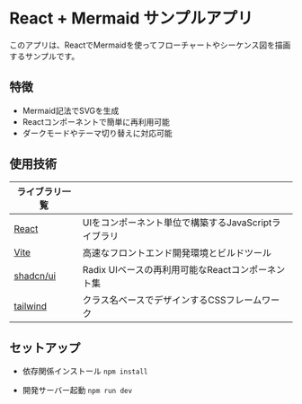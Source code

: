 # React + Mermaid サンプルアプリ

このアプリは、ReactでMermaidを使ってフローチャートやシーケンス図を描画するサンプルです。

## 特徴

- Mermaid記法でSVGを生成
- Reactコンポーネントで簡単に再利用可能
- ダークモードやテーマ切り替えに対応可能

## 使用技術

| ライブラリ一覧                       |                                                      |
| ------------------------------------ | ---------------------------------------------------- |
| [React](https://ja.react.dev/)       | UIをコンポーネント単位で構築するJavaScriptライブラリ |
| [Vite](https://ja.vite.dev/)         | 高速なフロントエンド開発環境とビルドツール           |
| [shadcn/ui](https://ui.shadcn.com/)  | Radix UIベースの再利用可能なReactコンポーネント集    |
| [tailwind](https://tailwindcss.com/) | クラス名ベースでデザインするCSSフレームワーク        |

## セットアップ

- 依存関係インストール
  `npm install`

- 開発サーバー起動
  `npm run dev`
